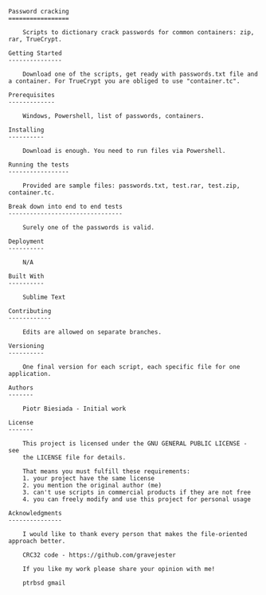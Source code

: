	Password cracking
	=================

		Scripts to dictionary crack passwords for common containers: zip, rar, TrueCrypt.

	Getting Started
	---------------

		Download one of the scripts, get ready with passwords.txt file and a container. For TrueCrypt you are obliged to use "container.tc".

	Prerequisites
	-------------

		Windows, Powershell, list of passwords, containers.

	Installing
	----------

		Download is enough. You need to run files via Powershell.

	Running the tests
	-----------------

		Provided are sample files: passwords.txt, test.rar, test.zip, container.tc.

	Break down into end to end tests
	--------------------------------

		Surely one of the passwords is valid.

	Deployment
	----------

		N/A

	Built With
	----------

		Sublime Text

	Contributing
	------------

		Edits are allowed on separate branches.

	Versioning
	----------

		One final version for each script, each specific file for one application.

	Authors
	-------

		Piotr Biesiada - Initial work

	License
	-------

		This project is licensed under the GNU GENERAL PUBLIC LICENSE - see
		the LICENSE file for details.

		That means you must fulfill these requirements:
		1. your project have the same license
		2. you mention the original author (me)
		3. can't use scripts in commercial products if they are not free
		4. you can freely modify and use this project for personal usage

	Acknowledgments
	---------------

		I would like to thank every person that makes the file-oriented approach better.

		CRC32 code - https://github.com/gravejester

		If you like my work please share your opinion with me!

		ptrbsd gmail
